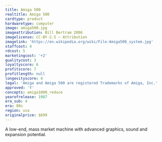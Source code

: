 ```yaml
---
title: Amiga 500
realtitle: Amiga 500
cardtype: product
hardwaretype: computer
image: amiga500.jpg
imageattribution: Bill Bertram 2006
imagelicense: CC-BY-2.5 — Attribution
imagelink: 'https://en.wikipedia.org/wiki/File:Amiga500_system.jpg'
staffcost: 4
rdcost: 5
marketingcost: '+2'
qualitycost: 3
loyaltyscore: 6
profitscore: 7
profitlength: null
longevityscore: 4
legal: 'Amiga and Amiga 500 are registered Trademarks of Amiga, Inc.'
approved: 'Y'
concepts: amiga1000_reduce
yearofrelease: 1987
era_sub: 4
era: 80s
region: usa
originalprice: $699
---
```


A low-end, mass market machine with advanced graphics, sound and expansion potential.
